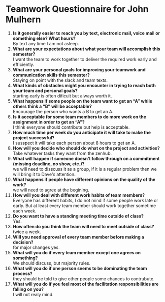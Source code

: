 # Teamwork Questionnaire for John Mulhern
1. **Is it generally easier to reach you by text, electronic mail, voice mail or something else? What hours?**<br/>
By text any time I am not asleep.
2. **What are your expectations about what your team will accomplish this semester?**<br/>
I want the team to work together to deliver the required work early and efficiently.
3. **What are your personal goals for improving your teamwork and communication skills this semester?**<br/>
Staying on point with the slack and team texts.
4. **What kinds of obstacles might you encounter in trying to reach both your team and personal goals?**<br/>
starting early is often dificult but always worth it.
5. **What happens if some people on the team want to get an “A” while others think a “B” will be acceptable?**<br/>
Encourage the person who wants a B to get an A.
6. **Is it acceptable for some team members to do more work on the assignment in order to get an “A”?**<br/>
I think everyone should contribute but help is acceptable.
7. **How much time per week do you anticipate it will take to make the project successful?**<br/>
I susspect it will take each person about 8 hours to get an A.
8. **How will you decide who should do what on the project and activities?**<br/>
Take whatever tasks they want from the zenhub.
9. **What will happen if someone doesn’t follow through on a commitment (missing deadline, no show, etc.)?**<br/>
we will need to disscuss it as a group, if it is a regular problem then we will bring it to Dave's attention.
10. **What happens if people have different opinions on the quality of the work?**<br/>
we will need to agree at the begining.
11. **How will you deal with different work habits of team members?**<br/>
Everyone has different habits, I do not mind if some people work late or early. But at least every team member should work together sometime each week.
12. **Do you want to have a standing meeting time outside of class?**<br/>
Yes.
13. **How often do you think the team will need to meet outside of class?**<br/>
twice a week.
14. **Will you need approval of every team member before making a decision?**<br/>
for major changes yes.
15. **What will you do if every team member except one agrees on something?**<br/>
We should discuss, but majority rules.
16. **What will you do if one person seems to be dominating the team process?**<br/>
they should be told to give other people some chances to contrubute.
17. **What will you do if you feel most of the facilitation responsibilities are falling on you?**<br/>
I will not realy mind.

